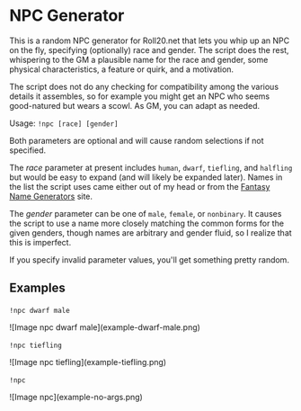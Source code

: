 # NPC Generator

This is a random NPC generator for Roll20.net that lets you whip up an NPC on the fly, specifying (optionally) race and gender. The script does the rest, whispering to the GM a plausible name for the race and gender, some physical characteristics, a feature or quirk, and a motivation. 

The script does not do any checking for compatibility among the various details it assembles, so for example you might get an NPC who seems good-natured but wears a scowl. As GM, you can adapt as needed.


Usage: <code>!npc [race] [gender]</code>

Both parameters are optional and will cause random selections if not specified.

The <em>race</em> parameter at present includes `human`, `dwarf`, `tiefling`, and `halfling` but would be easy to expand (and will likely be expanded later). Names in the list the script uses came either out of my head or from the [Fantasy Name Generators](https://www.fantasynamegenerators.com/) site. 

The <em>gender</em> parameter can be one of `male`, `female`, or `nonbinary`. It causes the script to use a name more closely matching the common forms for the given genders, though names are arbitrary and gender fluid, so I realize that this is imperfect.

If you specify invalid parameter values, you'll get something pretty random.

## Examples

<p><code>!npc dwarf male</code></p>
![Image npc dwarf male](example-dwarf-male.png)

<p><code>!npc tiefling</code></p>
![Image npc tiefling](example-tiefling.png)

<p><code>!npc</code></p>
![Image npc](example-no-args.png)
